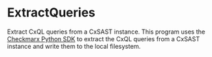 # ExtractQueries

Extract CxQL queries from a CxSAST instance. This program uses the
[Checkmarx Python
SDK](https://github.com/checkmarx-ts/checkmarx-python-sdk) to extract
the CxQL queries from a CxSAST instance and write them to the local
filesystem.
